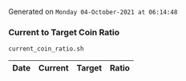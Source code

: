 Generated on `Monday 04-October-2021 at 06:14:48`

### Current to Target Coin Ratio
`current_coin_ratio.sh`

Date|Current|Target|Ratio
---|---|---|---
